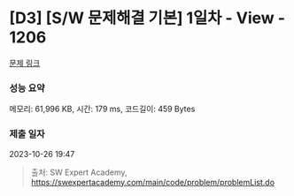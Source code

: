 # [D3] [S/W 문제해결 기본] 1일차 - View - 1206 

[문제 링크](https://swexpertacademy.com/main/code/problem/problemDetail.do?contestProbId=AV134DPqAA8CFAYh) 

### 성능 요약

메모리: 61,996 KB, 시간: 179 ms, 코드길이: 459 Bytes

### 제출 일자

2023-10-26 19:47



> 출처: SW Expert Academy, https://swexpertacademy.com/main/code/problem/problemList.do